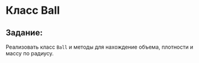 # Класс Ball

## Задание:

Реализовать класс `Ball` и методы для нахождение объема, плотности
и массу по радиусу.